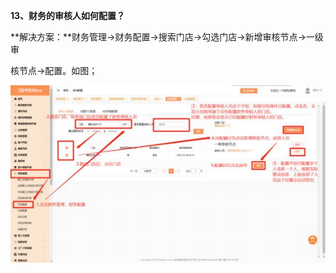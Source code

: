 <a name="bookmark13"></a>**13、财务的审核人如何配置？**

**解决方案：**财务管理→财务配置→搜索门店→勾选门店→新增审核节点→一级审

核节点→配置。如图；

![](Aspose.Words.b68367b0-589b-40fd-8910-d88c2839953f.019.jpeg)



